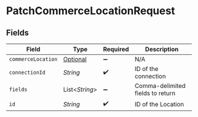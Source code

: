 # PatchCommerceLocationRequest


## Fields

| Field                                                                 | Type                                                                  | Required                                                              | Description                                                           |
| --------------------------------------------------------------------- | --------------------------------------------------------------------- | --------------------------------------------------------------------- | --------------------------------------------------------------------- |
| `commerceLocation`                                                    | [Optional<CommerceLocation>](../../models/shared/CommerceLocation.md) | :heavy_minus_sign:                                                    | N/A                                                                   |
| `connectionId`                                                        | *String*                                                              | :heavy_check_mark:                                                    | ID of the connection                                                  |
| `fields`                                                              | List<*String*>                                                        | :heavy_minus_sign:                                                    | Comma-delimited fields to return                                      |
| `id`                                                                  | *String*                                                              | :heavy_check_mark:                                                    | ID of the Location                                                    |